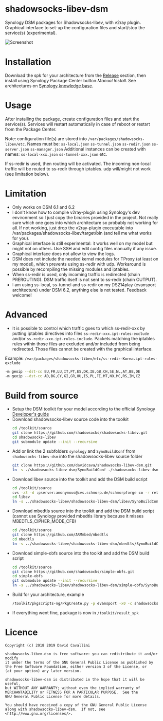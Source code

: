 # shadowsocks-libev-dsm
 Synology DSM packages for Shadowsocks-libev, with v2ray plugin.
 Graphical interface to set-up the configuration files and start/stop the service(s) (experimental).
 
![Screenshot](shadowsocks-libev-dsm-screenshot.png)

# Installation
Download the spk for your architecture from the [Release](https://github.com/davidcava/shadowsocks-libev-dsm/releases) section, then install using Synology Package Center button _Manual Install_. See  architectures on [Synology knowledge base](https://www.synology.com/en-us/knowledgebase/DSM/tutorial/General/What_kind_of_CPU_does_my_NAS_have).

# Usage
After installing the package, create configuration files and start the service(s). Services will restart automatically in case of reboot or restart from the Package Center.

Note: configuration file(s) are stored into `/var/packages/shadowsocks-libev/etc`.
Names must be: `ss-local.json` `ss-tunnel.json` `ss-redir.json` `ss-server.json` `ss-manager.json`
Additional instances can be created with names: `ss-local-xxx.json` `ss-tunnel-xxx.json` etc.

If ss-redir is used, then routing will be activated. The incoming non-local traffic will be routed to ss-redir through iptables. udp will/might not work (see limitation below).

# Limitation
- Only works on DSM 6.1 and 6.2
- I don't know how to compile v2ray-plugin using Synology's dev environment so I just copy the binaries provided in the project. Not really sure which one goes into which architecture so probably not working for all. If not working, just drop the v2ray-plugin executable into /var/packages/shadowsocks-libev/target/bin (and tell me what works for you).
- Graphical interface is still experimental: it works well on my model but might not on others. Use SSH and edit config files manually if any issue.
- Graphical interface does not allow to view the logs.
- DSM does not include the needed kernel modules for TProxy (at least on my model), which prevents using ss-redir with udp. Workaround is possible by recompiling the missing modules and iptables.
- When ss-redir is used, only incoming traffic is redirected (chain PREROUTING). DSM traffic itself is not sent to ss-redir (chain OUTPUT).
- I am using ss-local, ss-tunnel and ss-redir on my DS214play (evansport architecture) under DSM 6.2, anything else is not tested. Feedback welcome!

# Advanced
- It is possible to control which traffic goes to which ss-redir-xxx by putting iptables directives into files `ss-redir-xxx.ipt-rules-exclude` and/or `ss-redir-xxx.ipt-rules-include`. Packets matching the iptables rules within those files are excluded and/or included from being redirected. Those files cannot be created with the graphical interface.

Example: `/var/packages/shadowsocks-libev/etc/ss-redir-Korea.ipt-rules-exclude`
```sh
-m geoip --dst-cc EU,FR,LU,IT,PT,ES,DK,IE,GB,CH,SE,NL,AT,BE,DE
-m geoip --dst-cc AD,BG,CY,GI,GR,HU,IS,PL,FI,MT,NO,MC,RS,IM,CZ
```
# Build from source
- Setup the DSM toolkit for your model according to the official Synology [Developer's guide](https://originhelp.synology.com/developer-guide/)
- Download shadowsocks-libev source code into the toolkit
  ```sh
  cd /toolkit/source
  git clone https://github.com/shadowsocks/shadowsocks-libev.git
  cd shadowsocks-libev
  git submodule update --init --recursive
  ```
- Add or link the 2 subfolders `synology` and `SynoBuildConf` from `shadowsocks-libev-dsm` into the shadowsocks-libev source folder
  ```sh
  git clone https://github.com/davidcava/shadowsocks-libev-dsm.git
  ln -s ./shadowsocks-libev-dsm/SynoBuildConf ./shadowsocks-libev-dsm/synology .
  ```
- Download libev source into the toolkit and add the DSM build script
  ```sh
  cd /toolkit/source
  cvs -z3 -d :pserver:anonymous@cvs.schmorp.de/schmorpforge co -r rel-4_25 libev
  cd libev
  ln -s ../shadowsocks-libev/shadowsocks-libev-dsm/libev/SynoBuildConf .
  ```
- Download mbedtls source into the toolkit and add the DSM build script
  (cannot use Synology provided mbedtls library because it misses MBEDTLS_CIPHER_MODE_CFB)
  ```sh
  cd /toolkit/source
  git clone https://github.com/ARMmbed/mbedtls
  cd mbedtls
  ln -s ../shadowsocks-libev/shadowsocks-libev-dsm/mbedtls/SynoBuildConf .
  ```
- Download simple-obfs source into the toolkit and add the DSM build script
  ```sh
  cd /toolkit/source
  git clone https://github.com/shadowsocks/simple-obfs.git
  cd simple-obfs
  git submodule update --init --recursive
  ln -s ../shadowsocks-libev/shadowsocks-libev-dsm/simple-obfs/SynoBuildConf .
  ```
- Build for your architecture, example
  ```sh
  /toolkit/pkgscripts-ng/PkgCreate.py -p evansport -x0 -c shadowsocks-libev
  ```
- If everything went fine, package is now in `/toolkit/result_spk`

# Licence
    Copyright (c) 2018 2019 David Cavallini

    shadowsocks-libev-dsm is free software: you can redistribute it and/or modify
    it under the terms of the GNU General Public License as published by
    the Free Software Foundation, either version 3 of the License, or
    (at your option) any later version.
    
    shadowsocks-libev-dsm is distributed in the hope that it will be useful,
    but WITHOUT ANY WARRANTY; without even the implied warranty of
    MERCHANTABILITY or FITNESS FOR A PARTICULAR PURPOSE.  See the
    GNU General Public License for more details.

    You should have received a copy of the GNU General Public License
    along with shadowsocks-libev-dsm.  If not, see <http://www.gnu.org/licenses/>.
